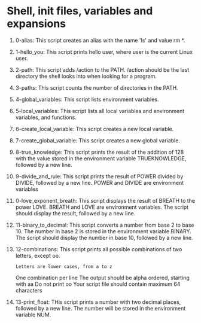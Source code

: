 # Shell, init files, variables and expansions

1. 0-alias: This script creates an alias with the name 'ls' and value rm *.

2. 1-hello_you: This script prints hello user, where user is the current Linux user.

3. 2-path: This script adds /action to the PATH. /action should be the last directory the shell looks into when looking for a program.

4. 3-paths: This script counts the number of directories in the PATH.

5. 4-global_variables: This script lists environment variables.

6. 5-local_variables: This script lists all local variables and environment variables, and functions.

7. 6-create_local_variable: This script creates a new local variable.

8. 7-create_global_variable: This script creates a new global variable.

9. 8-true_knowledge: This script prints the result of the addition of 128 with the value stored in the environment variable TRUEKNOWLEDGE, followed by a new line.

10. 9-divide_and_rule: This script prints the result of POWER divided by DIVIDE, followed by a new line. POWER and DIVIDE are environment variables

11. 0-love_exponent_breath: This script displays the result of BREATH to the power LOVE. BREATH and LOVE are environment variables. The script should display the result, followed by a new line.

12. 11-binary_to_decimal: This script converts a number from base 2 to base 10. The number in base 2 is stored in the environment variable BINARY. The script should display the number in base 10, followed by a new line.

13. 12-combinations: This script prints all possible combinations of two letters, except oo.

        Letters are lower cases, from a to z
	One combination per line
	The output should be alpha ordered, starting with aa
	Do not print oo
        Your script file should contain maximum 64 characters

14. 13-print_float: THis script prints a number with two decimal places, followed by a new line. The number will be stored in the environment variable NUM.